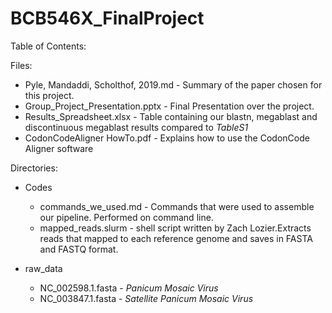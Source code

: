 # BCB546X_FinalProject

Table of Contents:

Files:

* Pyle, Mandaddi, Scholthof, 2019.md - Summary of the paper chosen for this project.
* Group_Project_Presentation.pptx - Final Presentation over the project.
* Results_Spreadsheet.xlsx - Table containing our blastn, megablast and discontinuous megablast results compared to *TableS1*
* CodonCodeAligner HowTo.pdf - Explains how to use the CodonCode Aligner software

Directories:

* Codes
  * commands_we_used.md - Commands that were used to assemble our pipeline. Performed on command line.
  * mapped_reads.slurm - shell script written by Zach Lozier.Extracts reads that mapped to each reference genome and saves in 
  FASTA and FASTQ format.
  
* raw_data
  * NC_002598.1.fasta - *Panicum Mosaic Virus*
  * NC_003847.1.fasta - *Satellite Panicum Mosaic Virus*
